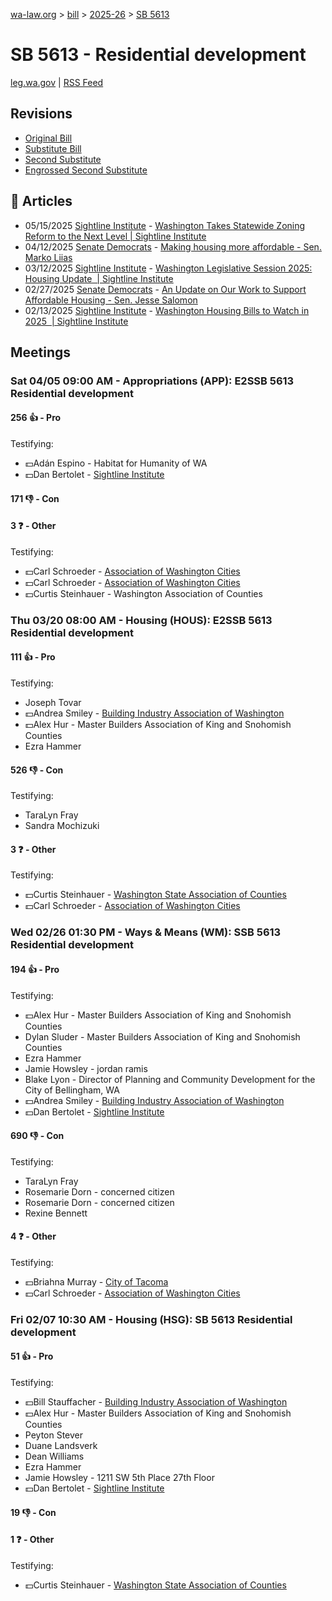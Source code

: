 [wa-law.org](/) > [bill](/bill/) > [2025-26](/bill/2025-26/) > [SB 5613](/bill/2025-26/sb/5613/)

# SB 5613 - Residential development
[leg.wa.gov](https://app.leg.wa.gov/billsummary?BillNumber=5613&Year=2025&Initiative=false) | [RSS Feed](./rss.xml)

## Revisions
* [Original Bill](1/)
* [Substitute Bill](S/)
* [Second Substitute](S2/)
* [Engrossed Second Substitute](S2.E/)

## 📰 Articles
* 05/15/2025 [Sightline Institute](/org/sightline_institute/) - [Washington Takes Statewide Zoning Reform to the Next Level | Sightline Institute](https://www.sightline.org/2025/05/15/washington-takes-statewide-zoning-reform-to-the-next-level/#:~:text=SB%205613)
* 04/12/2025 [Senate Democrats](/org/senate_democrats/) - [Making housing more affordable - Sen. Marko Liias](https://senatedemocrats.wa.gov/liias/2025/04/11/making-housing-more-affordable/#:~:text=SB%205613)
* 03/12/2025 [Sightline Institute](/org/sightline_institute/) - [Washington Legislative Session 2025: Housing Update  | Sightline Institute](https://www.sightline.org/release/washington-legislative-session-2025-housing-update/#:~:text=SB%205613)
* 02/27/2025 [Senate Democrats](/org/senate_democrats/) - [An Update on Our Work to Support Affordable Housing - Sen. Jesse Salomon](https://senatedemocrats.wa.gov/salomon/2025/02/26/heres-how-im-working-to-make-housing-more-affordable/#:~:text=SB%205613)
* 02/13/2025 [Sightline Institute](/org/sightline_institute/) - [Washington Housing Bills to Watch in 2025  | Sightline Institute](https://www.sightline.org/2025/02/13/washington-housing-bills-to-watch-in-2025/#:~:text=SB%205613)

## Meetings
### Sat 04/05 09:00 AM - Appropriations (APP): E2SSB 5613 Residential development
#### 256 👍 - Pro
Testifying:
* 💵Adán Espino - Habitat for Humanity of WA
* 💵Dan Bertolet - [Sightline Institute](/org/sightline_institute/)

#### 171 👎 - Con

#### 3 ❓ - Other
Testifying:
* 💵Carl Schroeder - [Association of Washington Cities](/org/association_of_washington_cities/)
* 💵Carl Schroeder - [Association of Washington Cities](/org/association_of_washington_cities/)
* 💵Curtis Steinhauer - Washington Association of Counties

### Thu 03/20 08:00 AM - Housing (HOUS): E2SSB 5613 Residential development
#### 111 👍 - Pro
Testifying:
* Joseph Tovar
* 💵Andrea Smiley - [Building Industry Association of Washington](/org/building_industry_association_of_washington/)
* 💵Alex Hur - Master Builders Association of King and Snohomish Counties
* Ezra Hammer

#### 526 👎 - Con
Testifying:
* TaraLyn Fray
* Sandra Mochizuki

#### 3 ❓ - Other
Testifying:
* 💵Curtis Steinhauer - [Washington State Association of Counties](/org/washington_state_association_of_counties/)
* 💵Carl Schroeder - [Association of Washington Cities](/org/association_of_washington_cities/)

### Wed 02/26 01:30 PM - Ways & Means (WM): SSB 5613 Residential development
#### 194 👍 - Pro
Testifying:
* 💵Alex Hur - Master Builders Association of King and Snohomish Counties
* Dylan Sluder - Master Builders Association of King and Snohomish Counties
* Ezra Hammer
* Jamie Howsley - jordan ramis
* Blake Lyon - Director of Planning and Community Development for the City of Bellingham, WA
* 💵Andrea Smiley - [Building Industry Association of Washington](/org/building_industry_association_of_washington/)
* 💵Dan Bertolet - [Sightline Institute](/org/sightline_institute/)

#### 690 👎 - Con
Testifying:
* TaraLyn Fray
* Rosemarie Dorn - concerned citizen
* Rosemarie Dorn - concerned citizen
* Rexine Bennett

#### 4 ❓ - Other
Testifying:
* 💵Briahna Murray - [City of Tacoma](/org/city_of_tacoma/)
* 💵Carl Schroeder - [Association of Washington Cities](/org/association_of_washington_cities/)

### Fri 02/07 10:30 AM - Housing (HSG): SB 5613 Residential development
#### 51 👍 - Pro
Testifying:
* 💵Bill Stauffacher - [Building Industry Association of Washington](/org/building_industry_association_of_washington/)
* 💵Alex Hur - Master Builders Association of King and Snohomish Counties
* Peyton Stever
* Duane Landsverk
* Dean Williams
* Ezra Hammer
* Jamie Howsley - 1211 SW 5th Place 27th Floor
* 💵Dan Bertolet - [Sightline Institute](/org/sightline_institute/)

#### 19 👎 - Con

#### 1 ❓ - Other
Testifying:
* 💵Curtis Steinhauer - [Washington State Association of Counties](/org/washington_state_association_of_counties/)
